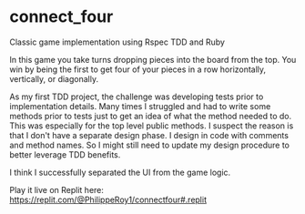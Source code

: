 # connect_four
Classic game implementation using Rspec TDD and Ruby

In this game you take turns dropping pieces into the board
from the top. You win by being the first to get four of
your pieces in a row horizontally, vertically, or diagonally.

As my first TDD project, the challenge was developing tests prior to 
implementation details.  Many times I struggled and had to write
some methods prior to tests just to get an idea of what the 
method needed to do.  This was especially for the top level
public methods.  I suspect the reason is that I don't have 
a separate design phase.  I design in code with comments
and method names.  So I might still need to update my design
procedure to better leverage TDD benefits.

I think I successfully separated the UI from the game logic.  

Play it live on Replit here:
https://replit.com/@PhilippeRoy1/connectfour#.replit
